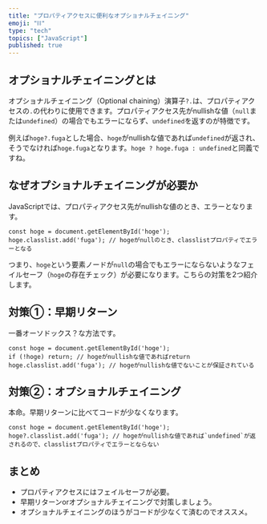 ```yaml
---
title: "プロパティアクセスに便利なオプショナルチェイニング"
emoji: "⛓"
type: "tech"
topics: ["JavaScript"]
published: true
---
```

## オプショナルチェイニングとは
オプショナルチェイニング（Optional chaining）演算子`?.`は、プロパティアクセスの`.`の代わりに使用できます。プロパティアクセス先がnullishな値（`null`または`undefined`）の場合でもエラーにならず、`undefined`を返すのが特徴です。

例えば`hoge?.fuga`とした場合、`hoge`がnullishな値であれば`undefined`が返され、そうでなければ`hoge.fuga`となります。`hoge ? hoge.fuga : undefined`と同義ですね。

## なぜオプショナルチェイニングが必要か
JavaScriptでは、プロパティアクセス先がnullishな値のとき、エラーとなります。

```
const hoge = document.getElementById('hoge');
hoge.classlist.add('fuga'); // hogeがnullのとき、classlistプロパティでエラーとなる
```

つまり、`hoge`という要素ノードが`null`の場合でもエラーにならないようなフェイルセーフ（`hoge`の存在チェック）が必要になります。こちらの対策を2つ紹介します。

## 対策①：早期リターン
一番オーソドックス？な方法です。

```
const hoge = document.getElementById('hoge');
if (!hoge) return; // hogeがnullishな値であればreturn
hoge.classlist.add('fuga'); // hogeがnullishな値でないことが保証されている
```

## 対策②：オプショナルチェイニング
本命。早期リターンに比べてコードが少なくなります。

```
const hoge = document.getElementById('hoge');
hoge?.classlist.add('fuga'); // hogeがnullishな値であれば`undefined`が返されるので、classlistプロパティでエラーとならない
```

## まとめ
- プロパティアクセスにはフェイルセーフが必要。
- 早期リターンorオプショナルチェイニングで対策しましょう。
- オプショナルチェイニングのほうがコードが少なくて済むのでオススメ。